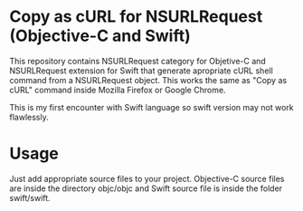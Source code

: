 # Copy as cURL for NSURLRequest (Objective-C and Swift)
This repository contains NSURLRequest category for Objetive-C and NSURLRequest
extension for Swift that generate apropriate cURL shell command from a
NSURLRequest object. This works the same as "Copy as cURL" command inside
Mozilla Firefox or Google Chrome.

This is my first encounter with Swift language so swift version may not work
flawlessly.

# Usage
Just add appropriate source files to your project.
Objective-C source files are inside the directory objc/objc and Swift source
file is inside the folder swift/swift.

